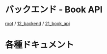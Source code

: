 # バックエンド - Book API

[root](./../../../README.md) 
/ [12_backend](./../README.md) 
/ [21_book_api](./README.md)

# 各種ドキュメント
